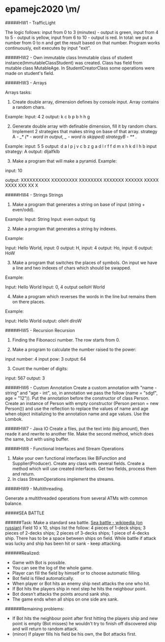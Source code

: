 # epamejc2020 \m/
#####HW1 - TrafficLight

The logic follows:
input from 0 to 3 (minutes) - output is green,
input from 4 to 5 - output is yellow,
input from 6 to 10 - output is red.
In total: we put a number from 0 to n and get the result based on that number.
Program works continuously, exit executes by input "exit".

#####HW2 - Own immutable class
Immutable class of student instance(ImmutableClassStudent) was created. Class has field from mutable class MutableAge.
In StudentCreatorClass some operations were made on student's field.

#####HW3 - Arrays

Arrays tasks:

1. Create double array, dimension defines by console input. Array contains a random chars.

Example:
Input: 4 2
output:
k c
b p
b h
h g

2. Generate double array with definable dimension, fill it by random chars.
Implement 2 strategies that makes string on base of that array.
strategy A - *_*_* (* - word in output, _ - word is skipped)
strategyB - _*_*_ .

Example:
input: 5 5
output:
d a l p j
v c b z g
a d l r f
f d m x h
k d l h b
input strategy: A
output: dljalfklb

3. Make a program that will make a pyramid.
Example:

input: 10

output:
XXXXXXXXXX
XXXXXXXXX
XXXXXXXX
XXXXXXX
XXXXXX
XXXXX
XXXX
XXX
XX
X

#####HW4 - Strings
Strings
1. Make a program that generates a string on base of input (string + even/odd).

Example:
Input: String
Input: even
output: tig

2. Make a program that generates a string by indexes.

Example:

Input: Hello World,
input: 0  output: H,
input: 4  output: Ho,
input: 6 output: HoW

3. Make a program that switches the places of symbols.
On input we have a line and two indexes of chars which should be swapped.

Example:

Input: Hello World
Input: 0, 4
output oelloH World

4. Make a program which reverses the words in the line but remains them on there places.

Example:

Input: Hello World
output: olleH dlroW

#####HW5 - Recursion
Recursion

1. Finding the Fibonacci number. The row starts from 0.

2. Make a program to calculate the number raised to the power:

input number: 4
input pow: 3
output: 64

3. Count the number of digits:

input: 567
output: 3

#####HW6 - Custom Annotation
Create a custom annotation with "name - string" and "age - int",
so, in annotation we pass the follow (name = "sdgf", age = "12")).
Put the annotation before the constructor of class Person.
Create an instance of Person with empty constructor (Person person = new Person()) and use the reflection to replace
the values of name and age when object initializing to the annotation name and age values. Use the Lombok.

#####HW7 - Java IO
Create a files, put the text into (big amount), then reade it and rewrite to another file.
Make the second method, which does the same, but with using buffer.

#####HW8 - Functional Interfaces and Stream Operations
1. Make your own functional interfaces like BiFunction and Supplier(Producer).
Create any class with several fields. Create a method which will use created interfaces.
Get two fields, process them and return.
2. In class StreamOperations implement the streams.

#####HW9 - Multithreading.

Generate a multithreaded operations from several ATMs with common balance.

#####SEA BATTLE

######Task:
Make a standard sea battle. [Sea battle - wikipedia (on russian)](https://ru.wikipedia.org/wiki/%D0%9C%D0%BE%D1%80%D1%81%D0%BA%D0%BE%D0%B9_%D0%B1%D0%BE%D0%B9_(%D0%B8%D0%B3%D1%80%D0%B0))
Field 10 x 10, ships list the follow:
4 pieces of 1-deck ships;
3 pieces of 2-decks ships;
2 pieces of 3-decks ships;
1 piece of 4-decks ship.
There has to be a space between ships on field.
While battle if attack was lucky and ship has been hit or sank - keep attacking.

######Realized:
+ Game with Bot is possible.
+ You can see the log of the whole game.
+ Player can fill the field by himself or to choose automatic filling.
+ Bot field  is filled automatically.
+ When player or Bot hits an enemy ship next attacks the one who hit.
+ If Bot hits the players ship in next step he hits the neighbour point.
+ Bot doesn't attacks the points around sank ship.
+ The game ends when all ships on one side are sank.

######Remaining problems:

* If Bot hits the neighbour point after first hitting the players ship and new point is empty (Bot misses)
he wouldn't try to finish off discovered ship and will return to random attack.
* (minor) If player fills his field be his own, the Bot attacks first.
